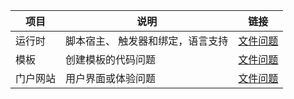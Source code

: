 项目 | 说明 | 链接
---------|-------|-----------
运行时 | 脚本宿主、 触发器和绑定，语言支持  | [文件问题](https://github.com/Azure/azure-webjobs-sdk-script/issues)
模板 | 创建模板的代码问题 | [文件问题](https://github.com/Azure/azure-webjobs-sdk-templates/issues)
门户网站 | 用户界面或体验问题 | [文件问题](https://github.com/ProjectKudu/AzureFunctionsPortal/issues)